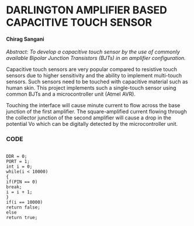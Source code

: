 # DARLINGTON AMPLIFIER BASED CAPACITIVE TOUCH SENSOR
####                                                 Chirag Sangani
_Abstract: To develop a capacitive touch sensor by the use of commonly available Bipolar Junction Transistors (BJTs) in an
amplifier configuration._

Capacitive touch sensors are very popular compared to resistive touch sensors due to higher sensitivity and the ability to
implement multi-touch sensors. Such sensors need to be touched with capacitive material such as human skin. This project
implements such a single-touch sensor using common BJTs and a microcontroller unit (Atmel AVR).

Touching the interface will cause minute current to flow across the base junction of the first amplifier. The square-amplified
current flowing through the collector junction of the second amplifier will cause a drop in the potential Vo which can be digitally
detected by the microcontroller unit.

### CODE
```Arduino

DDR = 0;
PORT = 1;
int i = 0;
while(i < 10000)
{
if(PIN == 0)
break;
i = i + 1;
}
if(i == 10000)
return false;
else
return true;
```
